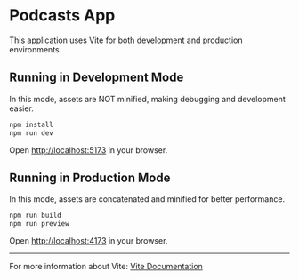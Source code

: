 # Podcasts App

This application uses Vite for both development and production environments.

## Running in Development Mode

In this mode, assets are NOT minified, making debugging and development easier.

```bash
npm install
npm run dev
```

Open [http://localhost:5173](http://localhost:5173) in your browser.

## Running in Production Mode

In this mode, assets are concatenated and minified for better performance.

```bash
npm run build
npm run preview
```

Open [http://localhost:4173](http://localhost:4173) in your browser.

---

For more information about Vite: [Vite Documentation](https://vitejs.dev/)
